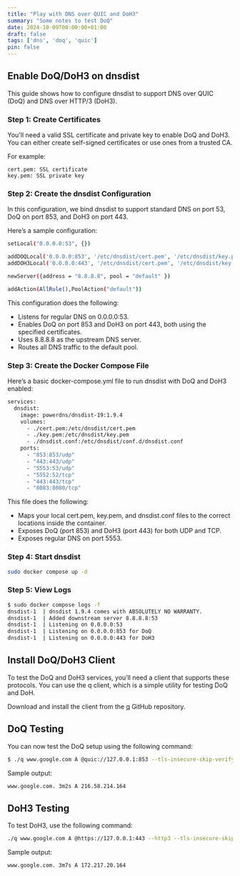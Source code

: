 ```yaml
---
title: "Play with DNS over QUIC and DoH3"
summary: "Some notes to test DoQ"
date: 2024-10-09T00:00:00+01:00
draft: false
tags: ['dns', 'doq', 'quic']
pin: false
---
```


## Enable DoQ/DoH3 on dnsdist

This guide shows how to configure dnsdist to support DNS over QUIC (DoQ) and DNS over HTTP/3 (DoH3). 

### Step 1: Create Certificates

You'll need a valid SSL certificate and private key to enable DoQ and DoH3. You can either create self-signed certificates or use ones from a trusted CA.

For example:

    cert.pem: SSL certificate
    key.pem: SSL private key

### Step 2: Create the dnsdist Configuration

In this configuration, we bind dnsdist to support standard DNS on port 53, DoQ on port 853, and DoH3 on port 443.

Here’s a sample configuration:

```bash
setLocal("0.0.0.0:53", {})

addDOQLocal('0.0.0.0:853', '/etc/dnsdist/cert.pem', '/etc/dnsdist/key.pem')
addDOH3Local('0.0.0.0:443', '/etc/dnsdist/cert.pem', '/etc/dnsdist/key.pem')

newServer({address = "8.8.8.8", pool = "default" })

addAction(AllRule(),PoolAction("default"))
```

This configuration does the following:

- Listens for regular DNS on 0.0.0.0:53.
- Enables DoQ on port 853 and DoH3 on port 443, both using the specified certificates.
- Uses 8.8.8.8 as the upstream DNS server.
- Routes all DNS traffic to the default pool.

### Step 3: Create the Docker Compose File

Here’s a basic docker-compose.yml file to run dnsdist with DoQ and DoH3 enabled:

```bash
services:
  dnsdist:
    image: powerdns/dnsdist-19:1.9.4
    volumes:
      - ./cert.pem:/etc/dnsdist/cert.pem
      - ./key.pem:/etc/dnsdist/key.pem
      - ./dnsdist.conf:/etc/dnsdist/conf.d/dnsdist.conf
    ports:
      - "853:853/udp"
      - "443:443/udp"
      - "5553:53/udp"
      - "5552:52/tcp"
      - "443:443/tcp"
      - "8083:8080/tcp"
```

This file does the following:
- Maps your local cert.pem, key.pem, and dnsdist.conf files to the correct locations inside the container.
- Exposes DoQ (port 853) and DoH3 (port 443) for both UDP and TCP.
- Exposes regular DNS on port 5553.

### Step 4: Start dnsdist

```bash
sudo docker compose up -d
```

### Step 5: View Logs

```bash
$ sudo docker compose logs -f
dnsdist-1  | dnsdist 1.9.4 comes with ABSOLUTELY NO WARRANTY.
dnsdist-1  | Added downstream server 8.8.8.8:53
dnsdist-1  | Listening on 0.0.0.0:53
dnsdist-1  | Listening on 0.0.0.0:853 for DoQ
dnsdist-1  | Listening on 0.0.0.0:443 for DoH3
```

## Install DoQ/DoH3 Client

To test the DoQ and DoH3 services, you’ll need a client that supports these protocols. 
You can use the q client, which is a simple utility for testing DoQ and DoH.

Download and install the client from the [q](https://github.com/natesales/q) GitHub repository.


## DoQ Testing
 
You can now test the DoQ setup using the following command:

```bash
$ ./q www.google.com A @quic://127.0.0.1:853 --tls-insecure-skip-verify
```

Sample output:

```bash
www.google.com. 3m2s A 216.58.214.164
```

## DoH3 Testing

To test DoH3, use the following command:

```bash
./q www.google.com A @https://127.0.0.1:443 --http3 --tls-insecure-skip-verify
```

Sample output:

```bash
www.google.com. 3m7s A 172.217.20.164
```